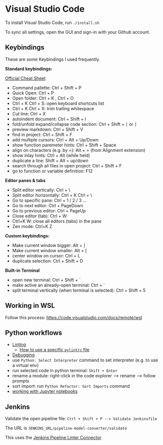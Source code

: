 # Visual Studio Code

To install Visual Studio Code, run `./install.sh`

To sync all settings, open the GUI and sign-in with your Github account.



## Keybindings

These are some Keybindings I used frequently.

**Standard keybindings:**

[Official Cheat Sheet](https://code.visualstudio.com/shortcuts/keyboard-shortcuts-windows.pdf)

- Command pallette: Ctrl + Shift + P
- Quick Open: Ctrl + P
- Open folder: Ctrl + K , Ctrl + O
- Ctrl + K Ctrl + S: open keyboard shortcuts list
- Ctrl + K Ctrl + X: trim trailing whitespace
- Cut line: Ctrl + X
- autoindent document: Ctrl + Shift + I
- fold/unfold expand/collapse code section: Ctrl + Shift + `[` or `]`
- preview markdown: Ctrl + Shift + V
- find in project: Ctrl + Shift + F
- add multiple cursors: Ctrl + Alt + Up/Down
- show function paremeter hints: Ctrl + Shift + Space
- align on characters (e.g. by =): Alt + = (from Alignment extension)
- show inlay hints: Ctrl + Alt (while held)
- duplicate a line: Shift + Alt + up/down
- search through all files in open project: Ctrl + Shift + F
- go to function or variable definition: F12


**Editor panes & tabs**

- Split editor vertically: Ctrl + \
- Split editor horizontally: Ctrl + K  Ctrl + \
- Go to specific pane: Ctrl + 1 / 2 / 3 ...
- Go to next editor: Ctrl + PageDown
- Go to previous editor: Ctrl + PageUp
- Close editor (tab): Ctrl + W
- Ctrl+K W: close all editors (tabs) in the pane
- Zen mode: Ctrl+K Z


**Custom keybindings:**

- Make current window bigger: Alt + ]
- Make current window smaller: Alt + [
- center window on cursor: Ctrl + L
- duplicate selection: Ctrl + Shift + D


**Built-in Terminal**

- open new terminal: Ctrl + Shift + `
- make active an already-open terminal: Ctrl + `
- split terminal vertically (when terminal is selected): Ctrl + Shift + 5


## Working in WSL

Follow this process: https://code.visualstudio.com/docs/remote/wsl


## Python workflows

- [Linting](https://code.visualstudio.com/docs/python/linting)
  - [How to use a specific `pylintrc` file](https://stackoverflow.com/a/64200814/)
- [Debugging](https://code.visualstudio.com/docs/python/debugging)
- use `Python: Select Interpreter` command to set interpreter (e.g. to use a virtual env)
- run selected code in python terminal: `Shift + Enter`
- rename a module: right-click in the code explorer --> rename --> follow prompts
- sort import: run `Python Refactor: Sort Imports` command
- [working with Jupyter notebooks](https://code.visualstudio.com/docs/python/jupyter-support-py)


## Jenkins

Validate the open pipeline file: `Ctrl + Shift + P --> Validate Jenkinsfile`

The URL is `JENKINS_URL/pipeline-model-converter/validate`

This uses the [Jenkins Pipeline Linter Connector](https://marketplace.visualstudio.com/items?itemName=janjoerke.jenkins-pipeline-linter-connector)